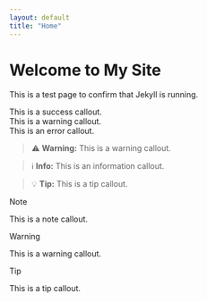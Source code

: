 ```yaml
---
layout: default
title: "Home"
---
```


# Welcome to My Site

This is a test page to confirm that Jekyll is running.

<div class="callout callout-success">
This is a success callout.
</div>

<div class="callout callout-warning">
This is a warning callout.
</div>

<div class="callout callout-error">
This is an error callout.
</div>


> :warning: **Warning:** This is a warning callout.

> :information_source: **Info:** This is an information callout.

> :bulb: **Tip:** This is a tip callout.

> [!NOTE]
> This is a note callout.

> [!WARNING]
> This is a warning callout.

> [!TIP]
> This is a tip callout.
